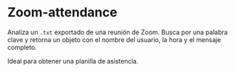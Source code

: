 # Zoom-attendance

Analiza un `.txt` exportado de una reunión de Zoom. Busca por una palabra clave y retorna un objeto con el nombre del usuario, la hora y el mensaje completo. 

Ideal para obtener una planilla de asistencia.